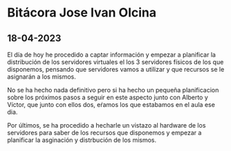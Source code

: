 # Bitácora Jose Ivan Olcina

## 18-04-2023

El día de hoy he procedido a captar información y empezar a planificar la distribución de los servidores virtuales el los 3 servidores físicos de los que disponemos, pensando que servidores vamos a utilizar y que recursos se le asignarán a los mismos.

No se ha hecho nada definitivo pero si ha hecho un pequeña planificacion sobre los próximos pasos a seguir en este aspecto junto con Alberto y Víctor, que junto con ellos dos, eŕamos los que estabamos en el aula ese dia.

Por últimos, se ha procedido a hecharle un vistazo al hardware de los servidores para saber de los recursos que disponemos y empezar a planificar la asginación y distrbución de los mismos.
